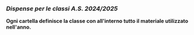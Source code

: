### *Dispense per le classi A.S. 2024/2025*

**Ogni cartella definisce la classe con all'interno tutto il materiale utilizzato nell'anno.**  
